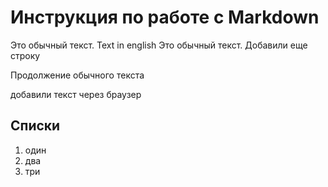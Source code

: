 # Инструкция по работе с Markdown

Это обычный текст. Text in english
Это обычный текст. Добавили еще строку

Продолжение обычного текста

добавили текст через браузер

## Списки

1. один
2. два
3. три
